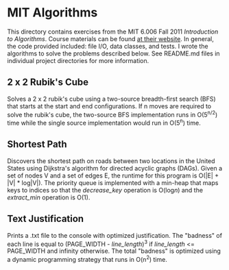 # MIT Algorithms
This directory contains exercises from the MIT 6.006 Fall 2011 *Introduction to Algorithms*. Course materials can be found [at their website](https://ocw.mit.edu/courses/electrical-engineering-and-computer-science/6-006-introduction-to-algorithms-fall-2011/index.htm). In general, the code provided included: file I/O, data classes, and tests. I wrote the algorithms to solve the problems described below. See README.md files in individual project directories for more information.

## 2 x 2 Rubik's Cube
Solves a 2 x 2 rubik's cube using a two-source breadth-first search (BFS) that starts at the start and end configurations. If n moves are required to solve the rubik's cube, the two-source BFS implementation runs in O(5<sup>n/2</sup>) time while the single source implementation would run in O(5<sup>n</sup>) time.

## Shortest Path
Discovers the shortest path on roads between two locations in the United States using Dijkstra's algorithm for directed acyclic graphs (DAGs). Given a set of nodes V and a set of edges E, the runtime for this program is O(|E| + |V| * log|V|). The priority queue is implemented with a min-heap that maps keys to indices so that the *decrease_key* operation is O(log*n*) and the *extract_min* operation is O(1).

## Text Justification
Prints a .txt file to the console with optimized justification. The "badness" of each line is equal to (PAGE_WIDTH - *line_length*)<sup>3</sup> if *line_length* <= PAGE_WIDTH and infinity otherwise. The total "badness" is optimized using a dynamic programming strategy that runs in O(n<sup>2</sup>) time.
